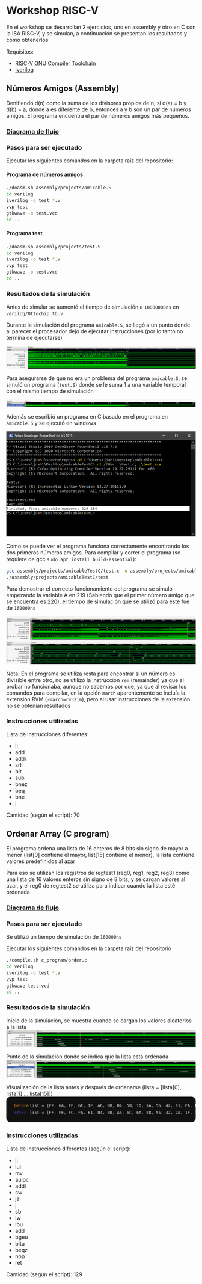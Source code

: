 # Workshop RISC-V

En el workshop se desarrollan 2 ejercicios, uno en assembly y otro en C con la ISA RISC-V, y se simulan, a continuación se presentan los resultados y como obtenerlos

Requisitos:
- [RISC-V GNU Compiler Toolchain](https://github.com/riscv-collab/riscv-gnu-toolchain)
- [Iverilog](https://iverilog.fandom.com/wiki/Installation_Guide)

## Números Amigos (Assembly)

Denifiendo d(n) como la suma de los divisores propios de n, si d(a) = b y d(b) = a, donde a es diferente de b, entonces a y b son un par de números amigos. El programa encuentra el par de números amigos más pequeños.

### [Diagrama de flujo](res/amicableFlowchart.pdf) 

### Pasos para ser ejecutado

Ejecutar los siguientes comandos en la carpeta raíz del repositorio:

#### Programa de números amigos

```bash
./doasm.sh assembly/projects/amicable.S
cd verilog
iverilog -o test *.v
vvp test
gtkwave -o test.vcd
cd ..
```
#### Programa test

```bash
./doasm.sh assembly/projects/test.S
cd verilog
iverilog -o test *.v
vvp test
gtkwave -o test.vcd
cd ..
```

### Resultados de la simulación

Antes de simular se aumentó el tiempo de simulación a `10000000ns` en `verilog/Ottochip_tb.v` 

Durante la simulación del programa `amicable.S`, se llegó a un punto donde al parecer el procesador dejó de ejecutar instrucciones (por lo tanto no termina de ejecutarse)

![Amicables empezando en 0](res/amicables0.png)

Para asegurarse de que no era un problema del programa `amicable.S`, se simuló un programa (`test.S`) donde se le suma 1 a una variable temporal con el mismo tiempo de simulación

![Demo](res/demoProcessorStop.png)

Además se escribió un programa en C basado en el programa en `amicable.S` y se ejecutó en windows

![Amicables en C](res/amicableInCdemo.png)

Como se puede ver el programa funciona correctamente encontrando los dos primeros números amigos. Para compilar y correr el programa (se requiere de gcc `sudo apt install build-essential`):

```bash
gcc assembly/projects/amicableTestC/test.c -o assembly/projects/amicableTestC/test
./assembly/projects/amicableTestC/test
```

Para demostrar el correcto funcionamiento del programa se simuló empezando la variable A en 219 (Sabiendo que el primer número amigo que se encuentra es 220), el tiempo de simulación que se utilizó para este fue de `160000ns` 

![Resultado completo](res/finalAmicable220.png)
![Resultado final](res/inicioAmicable220.png)

Nota: En el programa se utiliza resta para encontrar si un número es divisible entre otro, no se utilizó la instrucción `rem` (remainder) ya que al probar no funcionaba, aunque no sabemos por que, ya que al revisar los comandos para compilar, en la opción `march` aparentemente se incluía la extensión RVM (`-march=rv32im`), pero al usar instrucciones de la extensión no se obtenían resultados

### Instrucciones utilizadas

Lista de instrucciones diferentes:
- li
- add
- addi
- srli
- blt
- sub
- bnez
- beq
- bne
- j

Cantidad (según el script): 70

## Ordenar Array (C program)

El programa ordena una lista de 16 enteros de 8 bits sin signo de mayor a menor (list[0] contiene el mayor, list[15] contiene el menor), la lista contiene valores predefinidos al azar

Para eso se utilizan los registros de regtest1 (reg0, reg1, reg2, reg3) como una lista de 16 valores enteros sin signo de 8 bits, y se cargan valores al azar, y el reg0 de regtest2 se utiliza para indicar cuando la lista esté ordenada

### [Diagrama de flujo](res/orderFlowchart.pdf) 

### Pasos para ser ejecutado

Se utilizó un tiempo de simulación de `160000ns`

Ejecutar los siguientes comandos en la carpeta raíz del repositorio

```bash
./compile.sh c_program/order.c
cd verilog
iverilog -o test *.v
vvp test
gtkwave test.vcd
cd ..
```

### Resultados de la simulación

Inicio de la simulación, se muestra cuando se cargan los valores aleatorios a la lista
![Inicio Simulación](res/inicioOrder.png)

Punto de la simulación donde se indica que la lista está ordenada
![Final Simulación](res/finalOrder.png)

Visualización de la lista antes y después de ordenarse (lista = [lista[0], lista[1] ... lista[15]])
![Lista Antes y Después](res/orderResults.svg)

### Instrucciones utilizadas

Lista de instrucciones diferentes (según el script):
- li    
- lui   
- mv    
- auipc 
- addi  
- sw    
- jal   
- j     
- sb    
- lw    
- lbu   
- add   
- bgeu  
- bltu  
- beqz  
- nop
- ret

Cantidad (según el script): 129